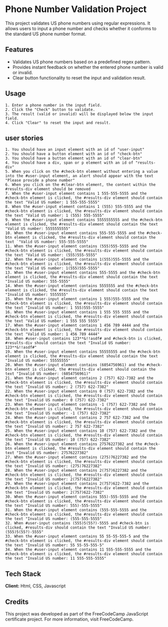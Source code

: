 
# Phone Number Validation Project

This project validates US phone numbers using regular expressions. It allows users to input a phone number and checks whether it conforms to the standard US phone number format.


## Features

- Validates US phone numbers based on a predefined regex pattern.
- Provides instant feedback on whether the entered phone number is valid or invalid.
- Clear button functionality to reset the input and validation result.


## Usage

    1. Enter a phone number in the input field.
    2. Click the "Check" button to validate.
    3. The result (valid or invalid) will be displayed below the input field.
    4. Click "Clear" to reset the input and result.

## user stories

    1. You should have an input element with an id of "user-input"
    2. You should have a button element with an id of "check-btn"
    3. You should have a button element with an id of "clear-btn"
    4. You should have a div, span or p element with an id of "results-div"
    5. When you click on the #check-btn element without entering a value into the #user-input element, an alert should appear with the text "Please provide a phone number"
    6. When you click on the #clear-btn element, the content within the #results-div element should be removed
    7. When the #user-input element contains 1 555-555-5555 and the #check-btn element is clicked, the #results-div element should contain the text "Valid US number: 1 555-555-5555"
    8. When the #user-input element contains 1 (555) 555-5555 and the #check-btn element is clicked, the #results-div element should contain the text "Valid US number: 1 (555) 555-5555"
    9. When the #user-input element contains 5555555555 and the #check-btn element is clicked, the #results-div element should contain the text "Valid US number: 5555555555"
    10. When the #user-input element contains 555-555-5555 and the #check-btn element is clicked, the #results-div element should contain the text `"Valid US number: 555-555-5555"
    11. When the #user-input element contains (555)555-5555 and the #check-btn element is clicked, the #results-div element should contain the text "Valid US number: (555)555-5555"
    12. When the #user-input element contains 1(555)555-5555 and the #check-btn element is clicked, the #results-div element should contain the text "Valid US number: 1(555)555-5555"
    13. When the #user-input element contains 555-5555 and the #check-btn element is clicked, the #results-div element should contain the text "Invalid US number: 555-5555"
    14. When the #user-input element contains 5555555 and the #check-btn element is clicked, the #results-div element should contain the text "Invalid US number: 5555555"
    15. When the #user-input element contains 1 555)555-5555 and the #check-btn element is clicked, the #results-div element should contain the text "Invalid US number: 1 555)555-5555"
    16. When the #user-input element contains 1 555 555 5555 and the #check-btn element is clicked, the #results-div element should contain the text "Valid US number: 1 555 555 5555"
    17. When the #user-input element contains 1 456 789 4444 and the #check-btn element is clicked, the #results-div element should contain the text "Valid US number: 1 456 789 4444"
    18. When #user-input contains 123**&!!asdf# and #check-btn is clicked, #results-div should contain the text "Invalid US number: 123**&!!asdf#"
    19. When the #user-input element contains 55555555 and the #check-btn element is clicked, the #results-div element should contain the text "Invalid US number: 55555555"
    20. When the #user-input element contains (6054756961) and the #check-btn element is clicked, the #results-div element should contain the text "Invalid US number: (6054756961)"
    21. When the #user-input element contains 2 (757) 622-7382 and the #check-btn element is clicked, the #results-div element should contain the text "Invalid US number: 2 (757) 622-7382"
    22. When the #user-input element contains 0 (757) 622-7382 and the #check-btn element is clicked, the #results-div element should contain the text "Invalid US number: 0 (757) 622-7382"
    23. When the #user-input element contains -1 (757) 622-7382 and the #check-btn element is clicked, the #results-div element should contain the text "Invalid US number: -1 (757) 622-7382"
    24. When the #user-input element contains 2 757 622-7382 and the #check-btn element is clicked, the #results-div element should contain the text "Invalid US number: 2 757 622-7382"
    25. When the #user-input element contains 10 (757) 622-7382 and the #check-btn element is clicked, the #results-div element should contain the text "Invalid US number: 10 (757) 622-7382"
    26. When the #user-input element contains 27576227382 and the #check-btn element is clicked, the #results-div element should contain the text "Invalid US number: 27576227382"
    27. When the #user-input element contains (275)76227382 and the #check-btn element is clicked, the #results-div element should contain the text "Invalid US number: (275)76227382"
    28. When the #user-input element contains 2(757)6227382 and the #check-btn element is clicked, the #results-div element should contain the text "Invalid US number: 2(757)6227382"
    29. When the #user-input element contains 2(757)622-7382 and the #check-btn element is clicked, the #results-div element should contain the text "Invalid US number: 2(757)622-7382"
    30. When the #user-input element contains 555)-555-5555 and the #check-btn element is clicked, the #results-div element should contain the text "Invalid US number: 555)-555-5555"
    31. When the #user-input element contains (555-555-5555 and the #check-btn element is clicked, the #results-div element should contain the text "Invalid US number: (555-555-5555"
    32. When #user-input contains (555)5(55?)-5555 and #check-btn is clicked, #results-div should contain the text "Invalid US number: (555)5(55?)-5555"
    33. When the #user-input element contains 55 55-55-555-5 and the #check-btn element is clicked, the #results-div element should contain the text "Invalid US number: 55 55-55-555-5"
    34. When the #user-input element contains 11 555-555-5555 and the #check-btn element is clicked, the #results-div element should contain the text "Invalid US number: 11 555-555-5555"

## Tech Stack

**Client:** Html, CSS, Javascript


## Credits

This project was developed as part of the FreeCodeCamp JavaScript certificate project. For more information, visit FreeCodeCamp.